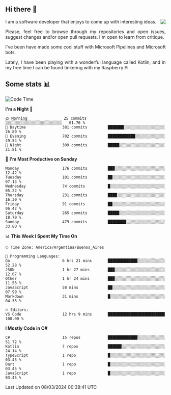 ## Hi there :slightly_smiling_face:

<img src="https://github-readme-stats.vercel.app/api?username=victorgrycuk&show_icons=true&count_private=true&title_color=F7941E&icon_color=F7941E" align="right">

<p align="justify">
I am a software developer that enjoys to come up with interesting ideas.
<p/>

<p align= "justify">
Please, feel free to browse through my repositories and open issues, suggest changes and/or open pull requests. I'm open to learn from critique.
<p/>


<p align= "justify">
I've been have made some cool stuff with Microsoft Pipelines and Microsoft bots.
<p/>

<p align= "justify">
Lately, I have been playing with a wonderful language called Kotlin, and in my free time I can be found tinkering with my Raspberry Pi.
<p/>

## Some stats :bar_chart:
<!--START_SECTION:waka-->
![Code Time](http://img.shields.io/badge/Code%20Time-1%2C896%20hrs%2030%20mins-blue)

**I'm a Night 🦉** 

```text
🌞 Morning                25 commits          ░░░░░░░░░░░░░░░░░░░░░░░░░   01.76 % 
🌆 Daytime                381 commits         ███████░░░░░░░░░░░░░░░░░░   26.89 % 
🌃 Evening                702 commits         ████████████░░░░░░░░░░░░░   49.54 % 
🌙 Night                  309 commits         █████░░░░░░░░░░░░░░░░░░░░   21.81 % 
```
📅 **I'm Most Productive on Sunday** 

```text
Monday                   176 commits         ███░░░░░░░░░░░░░░░░░░░░░░   12.42 % 
Tuesday                  101 commits         ██░░░░░░░░░░░░░░░░░░░░░░░   07.13 % 
Wednesday                74 commits          █░░░░░░░░░░░░░░░░░░░░░░░░   05.22 % 
Thursday                 231 commits         ████░░░░░░░░░░░░░░░░░░░░░   16.30 % 
Friday                   91 commits          ██░░░░░░░░░░░░░░░░░░░░░░░   06.42 % 
Saturday                 265 commits         █████░░░░░░░░░░░░░░░░░░░░   18.70 % 
Sunday                   479 commits         ████████░░░░░░░░░░░░░░░░░   33.80 % 
```


📊 **This Week I Spent My Time On** 

```text
🕑︎ Time Zone: America/Argentina/Buenos_Aires

💬 Programming Languages: 
Go                       6 hrs 21 mins       █████████████░░░░░░░░░░░░   52.28 % 
JSON                     1 hr 27 mins        ███░░░░░░░░░░░░░░░░░░░░░░   12.07 % 
Other                    1 hr 24 mins        ███░░░░░░░░░░░░░░░░░░░░░░   11.53 % 
JavaScript               58 mins             ██░░░░░░░░░░░░░░░░░░░░░░░   07.99 % 
Markdown                 31 mins             █░░░░░░░░░░░░░░░░░░░░░░░░   04.33 % 

🔥 Editors: 
VS Code                  12 hrs 9 mins       █████████████████████████   100.00 % 
```

**I Mostly Code in C#** 

```text
C#                       15 repos            █████████████░░░░░░░░░░░░   51.72 % 
Kotlin                   7 repos             ██████░░░░░░░░░░░░░░░░░░░   24.14 % 
TypeScript               1 repo              █░░░░░░░░░░░░░░░░░░░░░░░░   03.45 % 
Dart                     1 repo              █░░░░░░░░░░░░░░░░░░░░░░░░   03.45 % 
JavaScript               1 repo              █░░░░░░░░░░░░░░░░░░░░░░░░   03.45 % 
```




 Last Updated on 08/03/2024 00:38:41 UTC
<!--END_SECTION:waka-->
